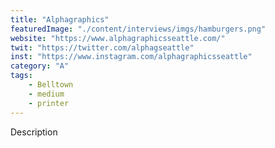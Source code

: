 ```yaml
---
title: "Alphagraphics"
featuredImage: "./content/interviews/imgs/hamburgers.png"
website: "https://www.alphagraphicsseattle.com/"
twit: "https://twitter.com/alphagseattle"
inst: "https://www.instagram.com/alphagraphicsseattle"
category: "A"
tags:
    - Belltown
    - medium
    - printer
---
```


Description
